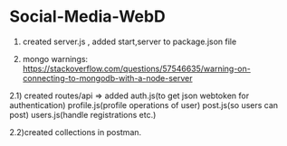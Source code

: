 # Social-Media-WebD

1) created server.js , added start,server to package.json file

2) mongo warnings: https://stackoverflow.com/questions/57546635/warning-on-connecting-to-mongodb-with-a-node-server

2.1) created routes/api => added auth.js(to get json webtoken for authentication) profile.js(profile operations of user) post.js(so users can post) users.js(handle registrations etc.)

2.2)created collections in postman.



